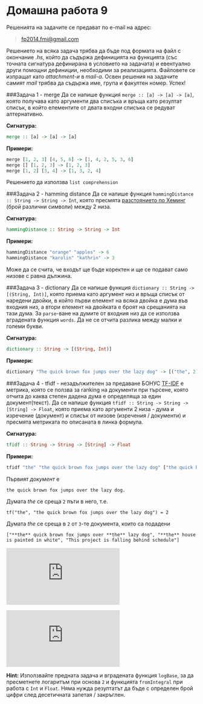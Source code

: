 Домашна работа 9
=========

Решенията на задачите се предават по e-mail на адрес:

>fp2014.fmi@gmail.com

Решението на всяка задача трябва да бъде под формата на файл с окончание *.hs*, който да съдържа дефиницията на функцията (със точната сигнатура дефинирана в условието на задачата) и евентуално други помощни дефиниции, необходими за реализацията. Файловете се изпращат като *attachment-и* в *mail-a*. Освен решения на задачите самият *mail* трябва да съдържа име, група и факултен номер. Успех!

###Задача 1 - merge
Да се напише функция `merge :: [a] -> [a] -> [a]`, която получава като аргументи два списъка и връща като резултат списък, в който елементите от двата входни списъка се редуват алтернативно.


**Сигнатура:**

```haskell
merge :: [a] -> [a] -> [a]
```

**Примери:**

```haskell
merge [1, 2, 3] [4, 5, 6] -> [1, 4, 2, 5, 3, 6]
merge [] [1, 2, 3] -> [1, 2, 3]
merge [1, 2] [3, 4] -> [1, 3, 2, 4]
```

Решението да използва `list comprehension`

###Задача 2 - hamming distance
Да се напише функция `hammingDistance :: String -> String -> Int`, която пресмята [разстоянието по Хеминг](http://en.wikipedia.org/wiki/Hamming_distance) (брой различни символи) между 2 низа.


**Сигнатура:**

```haskell
hammingDistance :: String -> String -> Int
```

**Примери:**

```haskell
hammingDistance "orange" "apples" -> 6
hammingDistance "karolin" "kathrin" -> 3
```

Може да се счита, че входът ще бъде коректен и ще се подават само низове с равна дължина.

###Задача 3 - dictionary
Да се напише функция `dictionary :: String -> [(String, Int)]`, която приема като аргумент низ и връща списък от наредени двойки, в който първи елемент на всяка двойка е дума във входния низ, а втори елемент на двойката е броят на срещанията на тази дума. За `parse`-ване на думите от входния низ да се използва вградената функция `words`. Да не се отчита разлика между малки и големи букви. 


**Сигнатура:**

```haskell
dictionary :: String -> [(String, Int)]
```

**Примери:**

```haskell
dictionary "The quick brown fox jumps over the lazy dog" -> [("the", 2), ("quick", 1), ("brown", 1), ("fox", 1), ("jumps", 1), ("over", 1), ("lazy", 1), ("dog", 1)]
```

###Задача 4 - tfidf - незадължителен за предаване БОНУС
[TF-IDF](http://en.wikipedia.org/wiki/Tf%E2%80%93idf) е метрика, която се ползва за ranking на документи при търсене, която отчита до каква степен дадена дума е определяща за един документ(текст). Да се напише функция `tfidf :: String -> String -> [String] -> Float`, която приема като аргументи 2 низа - дума и изречение (документ) и списък от низове (изречения / документи) и пресмята метриката по описаната в линка формула.

**Сигнатура:**

```haskell
tfidf :: String -> String -> [String] -> Float
```

**Примери:**

```haskell
tfidf "the" "the quick brown fox jumps over the lazy dog" ["the quick brown fox jumps over the lazy dog", "the house is painted in white", "This project is falling behind schedule"] -> 1.168
```
Първият *документ* е 

`the quick brown fox jumps over the lazy dog.`

Думата *the* се среща `2` пъти в него, т.е.

`tf("the", "the quick brown fox jumps over the lazy dog") = 2`

Думата *the* се среща в `2` от `3`-те документа, които са подадени

`["**the** quick brown fox jumps over **the** lazy dog", "**the** house is painted in white", "This project is falling behind schedule"]`

![Latex](http://latex.codecogs.com/gif.latex?idf%28%22the%22%2C%20D%29%20%3D%20log_2%20%5Cfrac%7B3%7D%7B2%7D%20%3D%200.584)


![Latex](http://latex.codecogs.com/gif.latex?tfidf%28t%2C%20d%2C%20D%29%20%3D%202%20*%200.584%20%3D%201.168)

**Hint:**
Използвайте предната задача и вградената функция `logBase`, за да пресметнете логаритъм при основа `2` и функцията `fromIntegral` при работа с `Int` и `Float`. Няма нужда резултатът да бъде с определен брой цифри след десетичната запетая / закръглен.
